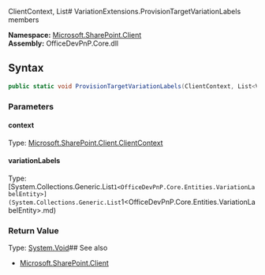 ClientContext, List<VariationLabelEntity># VariationExtensions.ProvisionTargetVariationLabels members
  

**Namespace:** [Microsoft.SharePoint.Client](Microsoft.SharePoint.Client.md)  
**Assembly:** OfficeDevPnP.Core.dll  
## Syntax
```C#
public static void ProvisionTargetVariationLabels(ClientContext, List<VariationLabelEntity>)
```
### Parameters
#### context
Type: [Microsoft.SharePoint.Client.ClientContext](Microsoft.SharePoint.Client.ClientContext.md) 
#### 
#### variationLabels
Type: [System.Collections.Generic.List`1<OfficeDevPnP.Core.Entities.VariationLabelEntity>](System.Collections.Generic.List`1<OfficeDevPnP.Core.Entities.VariationLabelEntity>.md) 
#### 
### Return Value
Type: [System.Void](System.Void.md)## See also
- [Microsoft.SharePoint.Client](Microsoft.SharePoint.Client.md)
